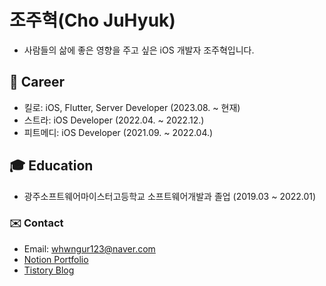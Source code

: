 # 조주혁(Cho JuHyuk)
- 사람들의 삶에 좋은 영향을 주고 싶은 iOS 개발자 조주혁입니다.
  
## 🏢 Career
- 킬로: iOS, Flutter, Server Developer (2023.08. ~ 현재)
- 스트라: iOS Developer (2022.04. ~ 2022.12.)
- 피트메디: iOS Developer (2021.09. ~ 2022.04.)

## 🎓 Education
- 광주소프트웨어마이스터고등학교 소프트웨어개발과 졸업 (2019.03 ~ 2022.01)

### ✉️ Contact
* Email: whwngur123@naver.com
* [Notion Portfolio](https://www.notion.so/chojuhyuk/iOS-24ab4212f854411082c8a3db0799c1fe?pvs=4) 
* [Tistory Blog](https://jo030225.tistory.com)
